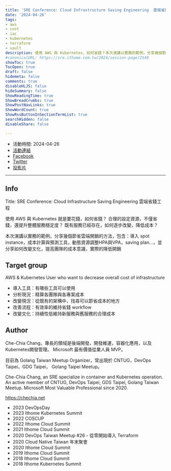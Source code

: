 ```yaml
---
title: 'SRE Conference: Cloud Infrastructure Saving Engineering  雲端省錢工程'
date: '2024-04-26'
tags:
- aws
- cost
- iac
- kubernetes
- terraform
- vault
description: 使用 AWS 與 Kubernetes，如何省錢？本次演講以實務的範例，分享幾個節省雲端開銷的方法，包含：導入 spot instance，成本計算與預測工具，動態資源調整HPA與VPA，saving plan...，並分享如何改變文化，提高團隊的成本意識，實際的降低開銷
#canonicalURL: https://sre.ithome.com.tw/2024/session-page/2548
showToc: true
TocOpen: true
draft: false
hidemeta: false
comments: true
disableHLJS: false
hideSummary: false
ShowReadingTime: true
ShowBreadCrumbs: true
ShowPostNavLinks: true
ShowWordCount: true
ShowRssButtonInSectionTermList: true
searchHidden: false
disableShare: false

---
```


- 活動時間: 2024-04-26
- [活動連結](https://sre.ithome.com.tw/2024/session-page/2548)
- [Facebook](https://www.facebook.com/engineer.from.scratch)
- [Twitter](https://twitter.com/chechiachang)
- [投影片](../../slides/2024-04-26-saving-money-on-cloud-k8s)

---

## Info

Title: SRE Conference: Cloud Infrastructure Saving Engineering 雲端省錢工程

使用 AWS 與 Kubernetes 就是要花錢，如何省錢？
合理的設定資源，不僅省錢，還提升整體服務穩定度？
既有服務已經存在，如何逐步改變，降低成本？

本次演講以實務的範例，分享幾個節省雲端開銷的方法，包含：導入 spot instance，成本計算與預測工具，動態資源調整HPA與VPA，saving plan...，並分享如何改變文化，提高團隊的成本意識，實際的降低開銷

## Target group

AWS & Kubernetes User who want to decrease overall cost of infrastructure

- 導入工具：有哪些工具可以使用
- 分析現況：精算各團隊與各專案成本
- 改變現況：從既有的架構中，找尋可以節省成本的地方
- 改善流程：有效率的維持省錢 workflow
- 改變文化：持續性低維持新服務與舊服務的合理成本

## Author

Che-Chia Chang，專長的領域是後端開發，開發維運，容器化應用，以及Kubernetes開發管理。
Microsoft 最有價值從業人員 MVP。

目前為 Golang Taiwan Meetup Organizer，常出現於 CNTUG，DevOps Taipei，GDG Taipei， Golang Taipei Meetup。

Che-Chia Chang, an SRE specialize in container and Kubernetes operation. An active member of CNTUG, DevOps Taipei, GDS Taipei, Golang Taiwan Meetup.
Microsoft Most Valuable Professional since 2020.

https://chechia.net

- 2023 DevOpsDay
- 2023 Ithome Kubernetes Summit
- 2022 COSCUP
- 2022 Ithome Cloud Summit
- 2021 Ithome Cloud Summit
- 2020 DevOps Taiwan Meetup #26 - 從零開始導入 Terraform
- 2020 Cloud Native Taiwan 年末聚會
- 2020 Ithome Cloud Summit
- 2019 Ithome Cloud Summit
- 2018 Ithome Cloud Summit
- 2018 Ithome Kubernetes Summit
